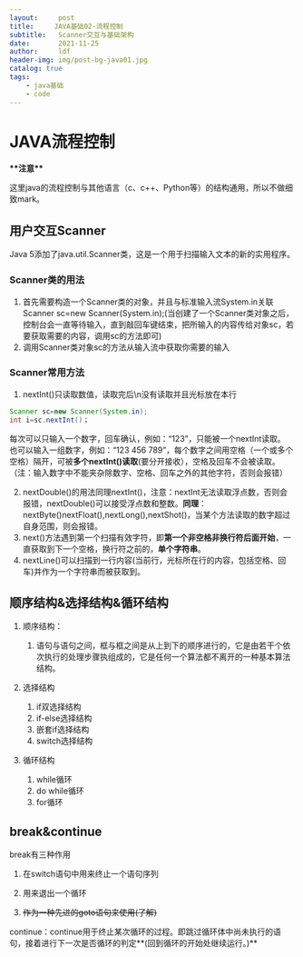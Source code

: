 ```yaml
---
layout:     post
title:     JAVA基础02-流程控制
subtitle:   Scanner交互与基础架构
date:       2021-11-25
author:     ldf
header-img: img/post-bg-java01.jpg
catalog: true
tags:
    - java基础
    - code
---
```


# JAVA流程控制

**\*\*注意\*\***

这里java的流程控制与其他语言（c、c++、Python等）的结构通用，所以不做细致mark。

## 用户交互Scanner

Java 5添加了java.util.Scanner类，这是一个用于扫描输入文本的新的实用程序。

### Scanner类的用法

1. 首先需要构造一个Scanner类的对象，并且与标准输入流System.in关联
   Scanner sc=new Scanner(System.in);(当创建了一个Scanner类对象之后，控制台会一直等待输入，直到敲回车键结束，把所输入的内容传给对象sc，若要获取需要的内容，调用sc的方法即可)
2. 调用Scanner类对象sc的方法从输入流中获取你需要的输入

### Scanner常用方法

1. nextInt()只读取数值，读取完后\n没有读取并且光标放在本行

```java
Scanner sc=new Scanner(System.in);
int i=sc.nextInt()；
```

每次可以只输入一个数字，回车确认，例如：“123”，只能被一个nextInt读取。
也可以输入一组数字，例如：“123 456 789”，每个数字之间用空格（一个或多个空格）隔开，可被**多个nextInt()读取**(要分开接收），空格及回车不会被读取。（注：输入数字中不能夹杂除数字、空格、回车之外的其他字符，否则会报错）

2. nextDouble()的用法同理nextInt()，注意：nextInt无法读取浮点数，否则会报错，nextDouble()可以接受浮点数和整数。**同理**：nextByte()nextFloat(),nextLong(),nextShot()，当某个方法读取的数字超过自身范围，则会报错。
3. next()方法遇到第一个扫描有效字符，即**第一个非空格非换行符后面开始**，一直获取到下一个空格，换行符之前的，**单个字符串**。
4. nextLine()可以扫描到一行内容(当前行，光标所在行的内容，包括空格、回车)并作为一个字符串而被获取到。



## 顺序结构&选择结构&循环结构

1. 顺序结构：

   1. 语句与语句之间，框与框之间是从上到下的顺序进行的，它是由若干个依次执行的处理步骤执组成的，它是任何一个算法都不离开的一种基本算法结构。

2. 选择结构

   1. if双选择结构
   2. if-else选择结构
   3. 嵌套if选择结构
   4. switch选择结构

3. 循环结构
      1. while循环
      2. do while循环
      3. for循环

## break&continue

break有三种作用

1. 在switch语句中用来终止一个语句序列

2. 用来退出一个循环

3. ~~作为一种先进的goto语句来使用(了解)~~

continue：continue用于终止某次循环的过程。即跳过循环体中尚未执行的语句，接着进行下一次是否循环的判定**(回到循环的开始处继续运行。)**

